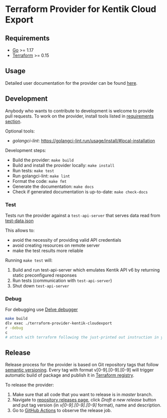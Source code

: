 # Terraform Provider for Kentik Cloud Export

## Requirements

- [Go](https://golang.org/doc/install) >= 1.17
- [Terraform](https://www.terraform.io/downloads.html) >= 0.15

## Usage

Detailed user documentation for the provider can be found [here](hhttps://registry.terraform.io/providers/kentik/kentik-cloudexport/latest/docs).

## Development

Anybody who wants to contribute to development is welcome to provide pull requests. To work on the provider, install tools listed in [requirements section](#requirements).

Optional tools:
- _golangci-lint_: <https://golangci-lint.run/usage/install/#local-installation>

Development steps:
- Build the provider: `make build`
- Build and install the provider locally: `make install`
- Run tests: `make test`
- Run golangci-lint: `make lint`
- Format the code: `make fmt`
- Generate the documentation: `make docs`
- Check if generated documentation is up-to-date: `make check-docs`

### Test

Tests run the provider against a `test-api-server` that serves data read from [test-data.json](internal/provider/test-data.json)

This allows to:
- avoid the necessity of providing valid API credentials
- avoid creating resources on remote server
- make the test results more reliable

Running `make test` will:
1. Build and run test-api-server which emulates Kentik API v6 by returning static preconfigured responses
2. Run tests (communication with `test-api-server`)
3. Shut down `test-api-server`

### Debug

For debugging use [Delve debugger](https://github.com/go-delve/delve)

```bash
make build
dlv exec ./terraform-provider-kentik-cloudexport
r -debug
c
# attach with terraform following the just-printed out instruction in your terminal
```

## Release

Release process for the provider is based on Git repository tags that follow [semantic versioning](https://semver.org/). Every tag with format v[0-9].[0-9].[0-9] will trigger automatic build of package and publish it in [Terraform registry](https://registry.terraform.io/providers/kentik/kentik-cloudexport).

To release the provider:
1. Make sure that all code that you want to release is in _master_ branch.
2. Navigate to [repository releases page](https://github.com/kentik/terraform-provider-kentik-cloudexport/releases), click _Draft a new release_ button and put tag version (in _v[0-9].[0-9].[0-9]_ format), name and description.
3. Go to [GitHub Actions](https://github.com/kentik/terraform-provider-kentik-cloudexport/actions) to observe the release job.
